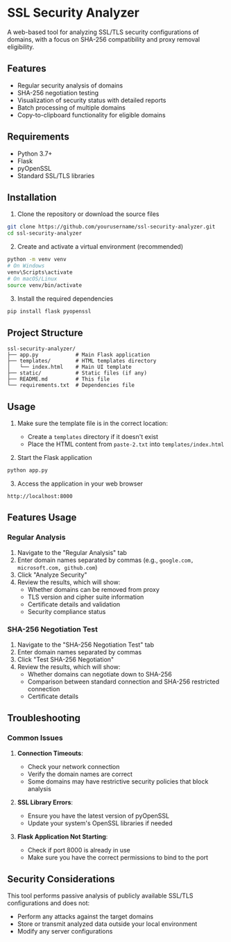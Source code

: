 # SSL Security Analyzer

A web-based tool for analyzing SSL/TLS security configurations of domains, with a focus on SHA-256 compatibility and proxy removal eligibility.

## Features

- Regular security analysis of domains
- SHA-256 negotiation testing
- Visualization of security status with detailed reports
- Batch processing of multiple domains
- Copy-to-clipboard functionality for eligible domains

## Requirements

- Python 3.7+
- Flask
- pyOpenSSL
- Standard SSL/TLS libraries

## Installation

1. Clone the repository or download the source files
```bash
git clone https://github.com/yourusername/ssl-security-analyzer.git
cd ssl-security-analyzer
```

2. Create and activate a virtual environment (recommended)
```bash
python -m venv venv
# On Windows
venv\Scripts\activate
# On macOS/Linux
source venv/bin/activate
```

3. Install the required dependencies
```bash
pip install flask pyopenssl
```

## Project Structure

```
ssl-security-analyzer/
├── app.py            # Main Flask application
├── templates/        # HTML templates directory
│   └── index.html    # Main UI template
├── static/           # Static files (if any)
├── README.md         # This file
└── requirements.txt  # Dependencies file
```

## Usage

1. Make sure the template file is in the correct location:
   - Create a `templates` directory if it doesn't exist
   - Place the HTML content from `paste-2.txt` into `templates/index.html`

2. Start the Flask application
```bash
python app.py
```

3. Access the application in your web browser
```
http://localhost:8000
```

## Features Usage

### Regular Analysis
1. Navigate to the "Regular Analysis" tab
2. Enter domain names separated by commas (e.g., `google.com, microsoft.com, github.com`)
3. Click "Analyze Security"
4. Review the results, which will show:
   - Whether domains can be removed from proxy
   - TLS version and cipher suite information
   - Certificate details and validation
   - Security compliance status

### SHA-256 Negotiation Test
1. Navigate to the "SHA-256 Negotiation Test" tab
2. Enter domain names separated by commas
3. Click "Test SHA-256 Negotiation"
4. Review the results, which will show:
   - Whether domains can negotiate down to SHA-256
   - Comparison between standard connection and SHA-256 restricted connection
   - Certificate details

## Troubleshooting

### Common Issues

1. **Connection Timeouts**: 
   - Check your network connection
   - Verify the domain names are correct
   - Some domains may have restrictive security policies that block analysis

2. **SSL Library Errors**:
   - Ensure you have the latest version of pyOpenSSL
   - Update your system's OpenSSL libraries if needed

3. **Flask Application Not Starting**:
   - Check if port 8000 is already in use
   - Make sure you have the correct permissions to bind to the port

## Security Considerations

This tool performs passive analysis of publicly available SSL/TLS configurations and does not:
- Perform any attacks against the target domains
- Store or transmit analyzed data outside your local environment
- Modify any server configurations
